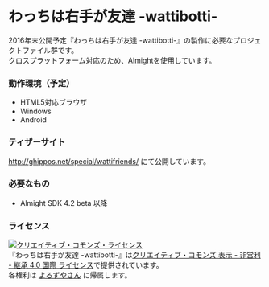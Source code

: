 わっちは右手が友達 -wattibotti-
==========

2016年末公開予定『わっちは右手が友達 -wattibotti-』の製作に必要なプロジェクトファイル群です。  
クロスプラットフォーム対応のため、[Almight](http://almight.jp/)を使用しています。

### 動作環境（予定）

- HTML5対応ブラウザ
- Windows
- Android

### ティザーサイト

<a xmlns:cc="http://creativecommons.org/ns#" href="http://ghippos.net/special/wattifriends/" rel="cc:attributionURL">http://ghippos.net/special/wattifriends/</a> にて公開しています。

### 必要なもの

- Almight SDK 4.2 beta 以降

### ライセンス

<a rel="license" href="http://creativecommons.org/licenses/by-nc-sa/4.0/"><img alt="クリエイティブ・コモンズ・ライセンス" style="border-width:0" src="http://i.creativecommons.org/l/by-nc-sa/4.0/88x31.png" /></a><br />『<span xmlns:dct="http://purl.org/dc/terms/" property="dct:title">わっちは右手が友達 -wattibotti-</span>』は<a rel="license" href="http://creativecommons.org/licenses/by-nc-sa/4.0/">クリエイティブ・コモンズ 表示 - 非営利 - 継承 4.0 国際 ライセンス</a>で提供されています。  
各権利は <a xmlns:cc="http://creativecommons.org/ns#" href="https://twitter.com/yorozuyasan02" property="cc:attributionName">よろずやさん</a> に帰属します。
